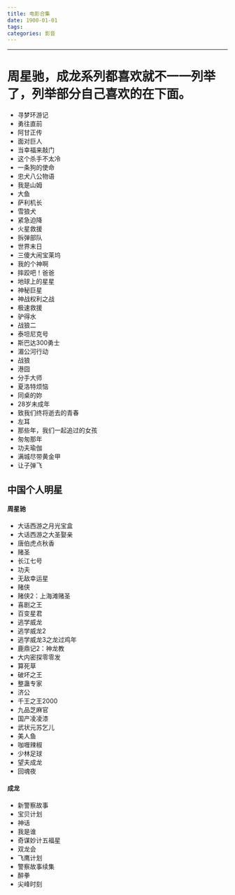 ```yaml
---
title: 电影合集
date: 1900-01-01
tags:
categories: 影音
---
```

------

<!-- more -->

# 周星驰，成龙系列都喜欢就不一一列举了，列举部分自己喜欢的在下面。

* 寻梦环游记
* 勇往直前
* 阿甘正传
* 面对巨人
* 当幸福来敲门
* 这个杀手不太冷
* 一条狗的使命
* 忠犬八公物语
* 我是山姆
* 大鱼
* 萨利机长
* 雪狼犬
* 紧急迫降
* 火星救援
* 拆弹部队
* 世界末日
* 三傻大闹宝莱坞
* 我的个神啊
* 摔跤吧！爸爸
* 地球上的星星
* 神秘巨星
* 神战权利之战
* 极速救援
* 驴得水
* 战狼二
* 泰坦尼克号
* 斯巴达300勇士
* 湄公河行动
* 战狼
* 港囧
* 分手大师
* 夏洛特烦恼
* 同桌的妳
* 28岁未成年
* 致我们终将逝去的青春
* 左耳
* 那些年，我们一起追过的女孩
* 匆匆那年
* 功夫瑜伽
* 满城尽带黄金甲
* 让子弹飞

## 中国个人明星

#### 周星驰

* 大话西游之月光宝盒
* 大话西游之大圣娶亲
* 唐伯虎点秋香
* 赌圣
* 长江七号
* 功夫
* 无敌幸运星
* 赌侠
* 赌侠2：上海滩赌圣
* 喜剧之王
* 百变星君
* 逃学威龙
* 逃学威龙2
* 逃学威龙3之龙过鸡年
* 鹿鼎记2：神龙教
* 大内密探零零发
* 算死草
* 破坏之王
* 整蛊专家
* 济公
* 千王之王2000
* 九品芝麻官
* 国产凌凌漆
* 武状元苏乞儿
* 美人鱼
* 咖喱辣椒
* 少林足球
* 望夫成龙
* 回魂夜

#### 成龙

* 新警察故事
* 宝贝计划
* 神话
* 我是谁
* 奇谋妙计五福星
* 双龙会
* 飞鹰计划
* 警察故事续集
* 醉拳
* 尖峰时刻

